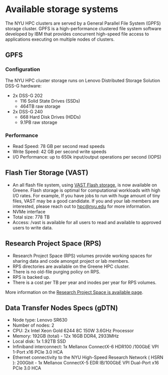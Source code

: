 # Available storage systems

The NYU HPC clusters are served by a General Parallel File System (GPFS) storage cluster. GPFS is a high-performance clustered file system software developed by IBM that provides concurrent high-speed file access to applications executing on multiple nodes of clusters.

## GPFS 
### Configuration
The NYU HPC cluster storage runs on Lenovo Distributed Storage Solution DSS-G hardware: 
-   2x DSS-G 202
    -   116 Solid State Drives (SSDs)
    -   464TB raw storage
-   2x DSS-G 240
    -   668 Hard Disk Drives (HDDs)
    -   9.1PB raw storage

### Performance
-   Read Speed: 78 GB per second read speeds
-   Write Speed: 42 GB per second write speeds
-   I/O Performance: up to 650k input/output operations per second (IOPS)

## Flash Tier Storage (VAST)
-   An all flash file system, using [VAST Flash storage](https://www.vastdata.com/), is now available on Greene. Flash storage is optimal for computational workloads with high I/O rates. For example, If you have jobs to run with huge amount of tiny files, VAST may be a good candidate.  If you and your lab members are interested, please reach out to [hpc@nyu.edu](mailto:hpc@nyu.edu) for more information.
-   NVMe interface
-   Total size: 778 TB
-   Access: /vast is available for all users to read and available to approved users to write data.

## Research Project Space (RPS)
-   Research Project Space (RPS) volumes provide working spaces for sharing data and code amongst project or lab members.
-   RPS directories are available on the Greene HPC cluster.
-   There is no old-file purging policy on RPS.
-   RPS is backed up. 
-   There is a cost per TB per year and inodes per year for RPS volumes.

More information on the [Research Project Space is available page](./05_research_project_space.md).

## Data Transfer Nodes Specs (gDTN)
-   Node type: Lenovo SR630
-   Number of nodes: 2
-   CPU:  2x Intel Xeon Gold 6244 8C 150W 3.6GHz Processor
-   Memory: 192GB   (total) - 12x 16GB DDR4, 2933MHz
-   Local disk:  1x 1.92TB SSD
-   Infiniband interconnect: 1x Mellanox ConnectX-6 HDR100 /100GbE VPI 1-Port x16 PCIe 3.0 HCA
-   Ethernet connectivity to the NYU High-Speed Research Network ( HSRN ):  200Gbit  - 1x Mellanox ConnectX-5 EDR IB/100GbE VPI Dual-Port x16 PCIe 3.0 HCA
